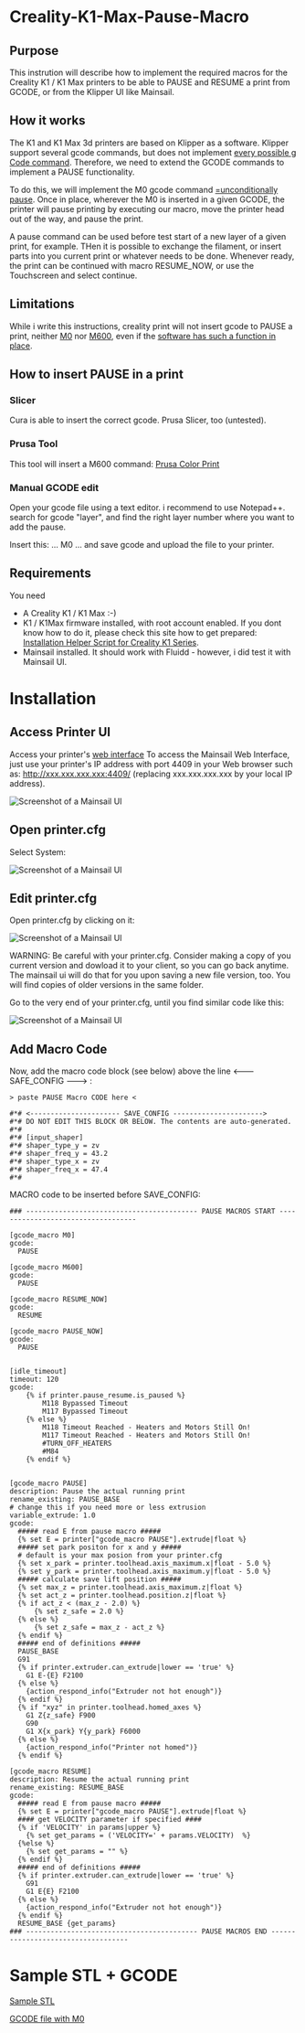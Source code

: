 # Creality-K1-Max-Pause-Macro

## Purpose
This instrution will describe how to implement the required macros for the Creality K1 / K1 Max printers to be able to PAUSE and RESUME a print from GCODE, or from the Klipper UI like Mainsail.

## How it works
The K1 and K1 Max 3d printers are based on Klipper as a software. Klipper support several gcode commands, but does not implement [every possible g Code command](https://www.klipper3d.org/G-Codes.html). Therefore, we need to extend the GCODE commands to implement a PAUSE functionality.

To do this, we will implement the M0 gcode command [=unconditionally pause](https://marlinfw.org/docs/gcode/M000-M001.html). 
Once in place, wherever the M0 is inserted in a given GCODE, the printer will pause printing by executing our macro, move the printer head out of the way, and pause the print. 

A pause command can be used before test start of a new layer of a given print, for example. THen it is possible to exchange the filament, or insert parts into you current print or whatever needs to be done. Whenever ready, the print can be continued with macro RESUME_NOW, or use the Touchscreen and select continue.

## Limitations
While i write this instructions, creality print will not insert gcode to PAUSE a print, neither [M0](https://marlinfw.org/docs/gcode/M000-M001.html) nor [M600](https://marlinfw.org/docs/gcode/M600.html), even if the [software has such a function in place](https://www.reddit.com/r/crealityk1/comments/143svlm/anyone_try_out_filament_change_with_creality_print/?rdt=53952).

## How to insert PAUSE in a print

### Slicer
Cura is able to insert the correct gcode.
Prusa Slicer, too (untested).

### Prusa Tool
This tool will insert a M600 command:
[Prusa Color Print](https://blog.prusa3d.com/color-print_3993)

### Manual GCODE edit
Open your gcode file using a text editor. i recommend to use Notepad++.
search for gcode "layer", and find the right layer number where you want to add the pause.

Insert this:
...
M0
...
and save gcode and upload the file to your printer.

## Requirements
You need
- A Creality K1 / K1 Max :-)
- K1 / K1Max firmware installed, with root account enabled. If you dont know how to do it, please check this site how to get prepared: [Installation Helper Script for Creality K1 Series](https://github.com/Guilouz/Creality-K1-and-K1-Max).
- Mainsail installed. It should work with Fluidd - however, i did test it with Mainsail UI.

# Installation

## Access Printer UI

Access your printer's [web interface](https://github.com/Guilouz/Creality-K1-and-K1-Max/wiki/Access-to-Web-Interface)
To access the Mainsail Web Interface, just use your printer's IP address with port 4409 in your Web browser such as: http://xxx.xxx.xxx.xxx:4409/ (replacing xxx.xxx.xxx.xxx by your local IP address).

![Screenshot of a Mainsail UI](mainsail_ui.png)

## Open printer.cfg

Select System:

![Screenshot of a Mainsail UI](Mainsail_machine.png)


## Edit printer.cfg

Open printer.cfg by clicking on it:

![Screenshot of a Mainsail UI](mainsail_printer.cfg.png)

WARNING: Be careful with your printer.cfg. Consider making a copy of you current version and dowload it to your client, so you can go back anytime.
The mainsail ui will do that for you upon saving a new file version, too. You will find copies of older versions in the same folder.

Go to the very end of your printer.cfg, until you find similar code like this:

![Screenshot of a Mainsail UI](mainsail_printer.cfg2.png)

## Add Macro Code

Now, add the macro code block (see below) above the line <--- SAFE_CONFIG ---> :


```
> paste PAUSE Macro CODE here <

#*# <---------------------- SAVE_CONFIG ---------------------->
#*# DO NOT EDIT THIS BLOCK OR BELOW. The contents are auto-generated.
#*#
#*# [input_shaper]
#*# shaper_type_y = zv
#*# shaper_freq_y = 43.2
#*# shaper_type_x = zv
#*# shaper_freq_x = 47.4
#*#
```


MACRO code to be inserted before SAVE_CONFIG:
```
### ------------------------------------------ PAUSE MACROS START -----------------------------------

[gcode_macro M0]
gcode:
  PAUSE

[gcode_macro M600]
gcode:
  PAUSE

[gcode_macro RESUME_NOW]
gcode:
  RESUME

[gcode_macro PAUSE_NOW]
gcode:
  PAUSE


[idle_timeout] 
timeout: 120
gcode:
    {% if printer.pause_resume.is_paused %}
        M118 Bypassed Timeout
        M117 Bypassed Timeout
    {% else %}
        M118 Timeout Reached - Heaters and Motors Still On!
        M117 Timeout Reached - Heaters and Motors Still On!
        #TURN_OFF_HEATERS
        #M84
    {% endif %}


[gcode_macro PAUSE]
description: Pause the actual running print
rename_existing: PAUSE_BASE
# change this if you need more or less extrusion
variable_extrude: 1.0
gcode:
  ##### read E from pause macro #####
  {% set E = printer["gcode_macro PAUSE"].extrude|float %}
  ##### set park positon for x and y #####
  # default is your max posion from your printer.cfg
  {% set x_park = printer.toolhead.axis_maximum.x|float - 5.0 %}
  {% set y_park = printer.toolhead.axis_maximum.y|float - 5.0 %}
  ##### calculate save lift position #####
  {% set max_z = printer.toolhead.axis_maximum.z|float %}
  {% set act_z = printer.toolhead.position.z|float %}
  {% if act_z < (max_z - 2.0) %}
      {% set z_safe = 2.0 %}
  {% else %}
      {% set z_safe = max_z - act_z %}
  {% endif %}
  ##### end of definitions #####
  PAUSE_BASE
  G91
  {% if printer.extruder.can_extrude|lower == 'true' %}
    G1 E-{E} F2100
  {% else %}
    {action_respond_info("Extruder not hot enough")}
  {% endif %}
  {% if "xyz" in printer.toolhead.homed_axes %}
    G1 Z{z_safe} F900
    G90
    G1 X{x_park} Y{y_park} F6000
  {% else %}
    {action_respond_info("Printer not homed")}
  {% endif %} 

[gcode_macro RESUME]
description: Resume the actual running print
rename_existing: RESUME_BASE
gcode:
  ##### read E from pause macro #####
  {% set E = printer["gcode_macro PAUSE"].extrude|float %}
  #### get VELOCITY parameter if specified ####
  {% if 'VELOCITY' in params|upper %}
    {% set get_params = ('VELOCITY=' + params.VELOCITY)  %}
  {%else %}
    {% set get_params = "" %}
  {% endif %}
  ##### end of definitions #####
  {% if printer.extruder.can_extrude|lower == 'true' %}
    G91
    G1 E{E} F2100
  {% else %}
    {action_respond_info("Extruder not hot enough")}
  {% endif %}  
  RESUME_BASE {get_params}
### ------------------------------------------ PAUSE MACROS END -----------------------------------

```

# Sample STL + GCODE

[Sample STL](pause_sample_creality_print.stl)

[GCODE file with M0](pause_sample_creality_print.gcode)


